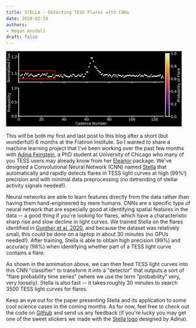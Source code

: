```yaml
---
title: STELLA - Detecting TESS Flares with CNNs
date: 2020-02-24
authors:
- Megan Ansdell
draft: false
---
```


![img](/static/fig/2020-02-24.gif)

This will be both my first and last post to this blog after a short (but wonderful!) 6 months at the Flatiron Institute. So I wanted to share a machine learning project that I've been working over the past few months with [Adina Feinstein](http://github.com/afeinstein20), a PhD student at University of Chicago who many of you TESS users may already know from her [Eleanor](https://github.com/afeinstein20/eleanor) package. We've designed a Convolutional Neural Network (CNN) named [Stella](https://github.com/afeinstein20/stella) that automatically and rapidly detects flares in TESS light curves at high (99%!) precision and with minimal data preprocessing (no detrending of stellar activity signals needed!).

Neural networks are able to learn features directly from the data rather than having them hand-engineered by mere humans. CNNs are a specific type of neural network that are especially good at identifying spatial features in the data -- a good thing if you're looking for flares, which have a characteristic sharp rise and slow decline in light curves. We trained Stella on the flares identified in [Gunther et al. 2020](https://ui.adsabs.harvard.edu/abs/2020AJ....159...60G/abstract), and because the dataset was relatively small, this could be done on a laptop in about 30 minutes (no GPUs needed!). After training, Stella is able to obtain high precision (99%) and accuracy (98%) when identifying whether part of a TESS light curve contains a flare. 

As shown in the annimation above, we can then feed TESS light curves into this CNN "classifier" to transform it into a "detector" that outputs a sort of "flare probability time series" (where we use the term "probability" very, very loosely). Stella is also fast -- it takes roughly 30 minutes to search 3500 TESS light curves for flares.

Keep an eye out for the paper presenting Stella and its application to some cool science cases in the coming months. As for now, feel free to check out the code on [Github](https://github.com/afeinstein20/stella) and send us any feedback (if you're lucky you may get one of the sweet stickers we made with the [Stella logo](https://github.com/afeinstein20/stella/blob/master/figures/stella_logo.png) designed by Adina).
